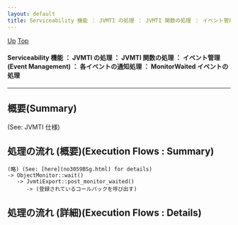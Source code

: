 ```yaml
---
layout: default
title: Serviceability 機能 ： JVMTI の処理 ： JVMTI 関数の処理 ： イベント管理 (Event Management) ： 各イベントの通知処理 ： MonitorWaited イベントの処理
---
```

[Up](no29359PS.html) [Top](../index.html)

#### Serviceability 機能 ： JVMTI の処理 ： JVMTI 関数の処理 ： イベント管理 (Event Management) ： 各イベントの通知処理 ： MonitorWaited イベントの処理

--- 
## 概要(Summary)
(See: JVMTI 仕様)

## 処理の流れ (概要)(Execution Flows : Summary)
```
(略) (See: [here](no3059BSg.html) for details)
-> ObjectMonitor::wait()
   -> JvmtiExport::post_monitor_waited()
      -> (登録されているコールバックを呼び出す)
```

## 処理の流れ (詳細)(Execution Flows : Details)







